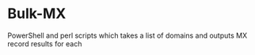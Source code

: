 # Bulk-MX
PowerShell and perl scripts which takes a list of domains and outputs MX record results for each

